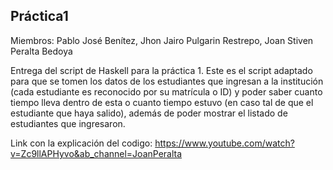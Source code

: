 ## Práctica1
Miembros: Pablo José Benítez, Jhon Jairo Pulgarin Restrepo, Joan Stiven Peralta Bedoya

Entrega del script de Haskell para la práctica 1. Este es el script adaptado para que se tomen los datos de los estudiantes que ingresan a la institución (cada estudiante es reconocido por su matrícula o ID) y poder saber cuanto tiempo lleva dentro de esta o cuanto tiempo estuvo (en caso tal de que el estudiante que haya salido), además de poder mostrar el listado de estudiantes que ingresaron. 

Link con la explicación del codigo: https://www.youtube.com/watch?v=Zc9llAPHyvo&ab_channel=JoanPeralta
